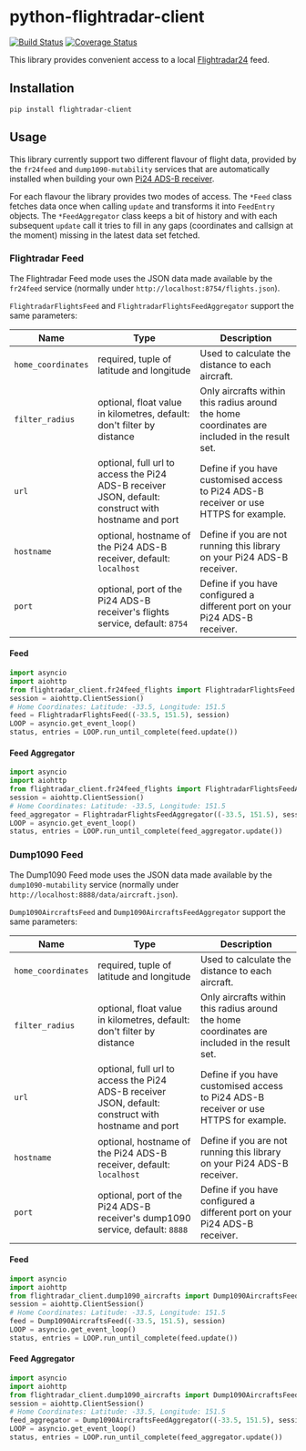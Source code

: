 # python-flightradar-client

[![Build Status](https://travis-ci.org/exxamalte/python-flightradar-client.svg)](https://travis-ci.org/exxamalte/python-flightradar-client)
[![Coverage Status](https://coveralls.io/repos/github/exxamalte/python-flightradar-client/badge.svg?branch=master)](https://coveralls.io/github/exxamalte/python-flightradar-client?branch=master)

This library provides convenient access to a local [Flightradar24](https://www.flightradar24.com/) feed.


## Installation
`pip install flightradar-client`

## Usage

This library currently support two different flavour of flight data, 
provided by the `fr24feed` and `dump1090-mutability` services that are
automatically installed when building your own 
[Pi24 ADS-B receiver](https://www.flightradar24.com/build-your-own).

For each flavour the library provides two modes of access. The `*Feed` class
fetches data once when calling `update` and transforms it into `FeedEntry` 
objects. The `*FeedAggregator` class keeps a bit of history and with each 
subsequent `update` call it tries to fill in any gaps (coordinates and callsign 
at the moment) missing in the latest data set fetched.

### Flightradar Feed

The Flightradar Feed mode uses the JSON data made available by the `fr24feed`
service (normally under `http://localhost:8754/flights.json`).

`FlightradarFlightsFeed` and `FlightradarFlightsFeedAggregator` support
the same parameters:

| Name               | Type                                                                                                 | Description                                                                                   |
|--------------------|------------------------------------------------------------------------------------------------------|-----------------------------------------------------------------------------------------------|
| `home_coordinates` | required, tuple of latitude and longitude                                                            | Used to calculate the distance to each aircraft.                                              |
| `filter_radius`    | optional, float value in kilometres, default: don't filter by distance                               | Only aircrafts within this radius around the home coordinates are included in the result set. |
| `url`              | optional, full url to access the Pi24 ADS-B receiver JSON, default: construct with hostname and port | Define if you have customised access to Pi24 ADS-B receiver or use HTTPS for example.         |
| `hostname`         | optional, hostname of the Pi24 ADS-B receiver, default: `localhost`                                  | Define if you are not running this library on your Pi24 ADS-B receiver.                       |
| `port`             | optional, port of the Pi24 ADS-B receiver's flights service, default: `8754`                         | Define if you have configured a different port on your Pi24 ADS-B receiver.                   |

#### Feed

```python
import asyncio
import aiohttp
from flightradar_client.fr24feed_flights import FlightradarFlightsFeed
session = aiohttp.ClientSession()
# Home Coordinates: Latitude: -33.5, Longitude: 151.5
feed = FlightradarFlightsFeed((-33.5, 151.5), session)
LOOP = asyncio.get_event_loop()
status, entries = LOOP.run_until_complete(feed.update())
```

#### Feed Aggregator

```python
import asyncio
import aiohttp
from flightradar_client.fr24feed_flights import FlightradarFlightsFeedAggregator
session = aiohttp.ClientSession()
# Home Coordinates: Latitude: -33.5, Longitude: 151.5
feed_aggregator = FlightradarFlightsFeedAggregator((-33.5, 151.5), session)
LOOP = asyncio.get_event_loop()
status, entries = LOOP.run_until_complete(feed_aggregator.update())
```

### Dump1090 Feed

The Dump1090 Feed mode uses the JSON data made available by the `dump1090-mutability` 
service (normally under `http://localhost:8888/data/aircraft.json`).

`Dump1090AircraftsFeed` and `Dump1090AircraftsFeedAggregator` support
the same parameters:

| Name               | Type                                                                                                 | Description                                                                                   |
|--------------------|------------------------------------------------------------------------------------------------------|-----------------------------------------------------------------------------------------------|
| `home_coordinates` | required, tuple of latitude and longitude                                                            | Used to calculate the distance to each aircraft.                                              |
| `filter_radius`    | optional, float value in kilometres, default: don't filter by distance                               | Only aircrafts within this radius around the home coordinates are included in the result set. |
| `url`              | optional, full url to access the Pi24 ADS-B receiver JSON, default: construct with hostname and port | Define if you have customised access to Pi24 ADS-B receiver or use HTTPS for example.         |
| `hostname`         | optional, hostname of the Pi24 ADS-B receiver, default: `localhost`                                  | Define if you are not running this library on your Pi24 ADS-B receiver.                       |
| `port`             | optional, port of the Pi24 ADS-B receiver's dump1090 service, default: `8888`                        | Define if you have configured a different port on your Pi24 ADS-B receiver.                   |

#### Feed

```python
import asyncio
import aiohttp
from flightradar_client.dump1090_aircrafts import Dump1090AircraftsFeed
session = aiohttp.ClientSession()
# Home Coordinates: Latitude: -33.5, Longitude: 151.5
feed = Dump1090AircraftsFeed((-33.5, 151.5), session)
LOOP = asyncio.get_event_loop()
status, entries = LOOP.run_until_complete(feed.update())
```

#### Feed Aggregator

```python
import asyncio
import aiohttp
from flightradar_client.dump1090_aircrafts import Dump1090AircraftsFeedAggregator
session = aiohttp.ClientSession()
# Home Coordinates: Latitude: -33.5, Longitude: 151.5
feed_aggregator = Dump1090AircraftsFeedAggregator((-33.5, 151.5), session)
LOOP = asyncio.get_event_loop()
status, entries = LOOP.run_until_complete(feed_aggregator.update())
```
